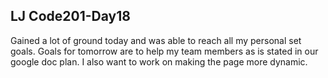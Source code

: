 ## LJ Code201-Day18
Gained a lot of ground today and was able to reach all my personal set goals. Goals for tomorrow are to help my team members as is stated in our google doc plan. I also want to work on making the page more dynamic.
